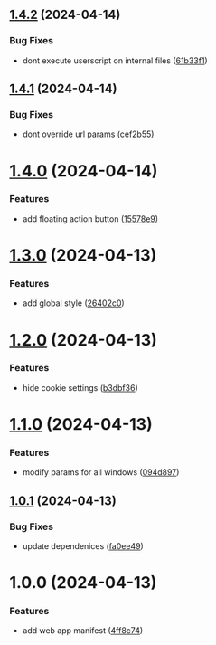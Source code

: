 ## [1.4.2](https://github.com/brckd/fancade-plus/compare/v1.4.1...v1.4.2) (2024-04-14)

### Bug Fixes

- dont execute userscript on internal files
  ([61b33f1](https://github.com/brckd/fancade-plus/commit/61b33f1527449c0dfbfde2823f359a95a3f1575c))

## [1.4.1](https://github.com/brckd/fancade-plus/compare/v1.4.0...v1.4.1) (2024-04-14)

### Bug Fixes

- dont override url params
  ([cef2b55](https://github.com/brckd/fancade-plus/commit/cef2b55c5d3a56423a4de4898115ffe347268f2c))

# [1.4.0](https://github.com/brckd/fancade-plus/compare/v1.3.0...v1.4.0) (2024-04-14)

### Features

- add floating action button
  ([15578e9](https://github.com/brckd/fancade-plus/commit/15578e99ca821fa9efa4419f594f87b2862ac990))

# [1.3.0](https://github.com/brckd/fancade-plus/compare/v1.2.0...v1.3.0) (2024-04-13)

### Features

- add global style
  ([26402c0](https://github.com/brckd/fancade-plus/commit/26402c0f561b08a380a7fbb5d394ab5e49f2bdb6))

# [1.2.0](https://github.com/brckd/fancade-plus/compare/v1.1.0...v1.2.0) (2024-04-13)

### Features

- hide cookie settings
  ([b3dbf36](https://github.com/brckd/fancade-plus/commit/b3dbf363d0e732717cf5802e05f2e2563e83b25c))

# [1.1.0](https://github.com/brckd/fancade-plus/compare/v1.0.1...v1.1.0) (2024-04-13)

### Features

- modify params for all windows
  ([094d897](https://github.com/brckd/fancade-plus/commit/094d8970495ccbdbe267492f57ef81195b202ad8))

## [1.0.1](https://github.com/brckd/fancade-plus/compare/v1.0.0...v1.0.1) (2024-04-13)

### Bug Fixes

- update dependenices
  ([fa0ee49](https://github.com/brckd/fancade-plus/commit/fa0ee491910c0705e032a168b528d23d3cb84dfa))

# 1.0.0 (2024-04-13)

### Features

- add web app manifest
  ([4ff8c74](https://github.com/brckd/fancade-plus/commit/4ff8c74cfb8c6952992f3484518738c97d339d45))
